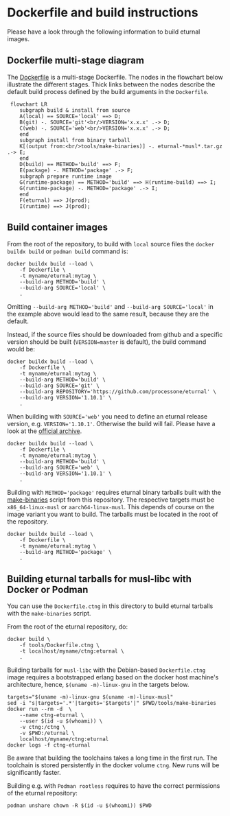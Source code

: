 # Dockerfile and build instructions

Please have a look through the following information to build eturnal images.

## Dockerfile multi-stage diagram

The [Dockerfile](../Dockerfile) is a multi-stage Dockerfile. The nodes in the
flowchart below illustrate the different stages. Thick links between the nodes
describe the default build process defined by the build arguments in the
`Dockerfile`.

```mermaid
 flowchart LR
    subgraph build & install from source
    A(local) == SOURCE='local' ==> D;
    B(git) -. SOURCE='git'<br/>VERSION='x.x.x' .-> D;
    C(web) -. SOURCE='web'<br/>VERSION='x.x.x' .-> D;
    end
    subgraph install from binary tarball
    K[(output from:<br/>tools/make-binaries)] -. eturnal-*musl*.tar.gz .-> E;
    end
    D(build) == METHOD='build' ==> F;
    E(package) -. METHOD='package' .-> F;
    subgraph prepare runtime image
    G(runtime-package) == METHOD='build' ==> H(runtime-build) ==> I;
    G(runtime-package) -. METHOD='package' .-> I;
    end
    F(eturnal) ==> J(prod);
    I(runtime) ==> J(prod);
```

## Build container images

From the root of the repository, to build with `local` source files the
`docker buildx build` or `podman build` command is:

```shell
docker buildx build --load \
    -f Dockerfile \
    -t myname/eturnal:mytag \
    --build-arg METHOD='build' \
    --build-arg SOURCE='local' \
    .
```

Omitting `--build-arg METHOD='build'` and `--build-arg SOURCE='local'` in the
example above would lead to the same result, because they are the default.

Instead, if the source files should be downloaded from github and a specific
version should be built (`VERSION=master` is default), the build command would
be:

```shell
docker buildx build --load \
    -f Dockerfile \
    -t myname/eturnal:mytag \
    --build-arg METHOD='build' \
    --build-arg SOURCE='git' \
    --build-arg REPOSITORY='https://github.com/processone/eturnal' \
    --build-arg VERSION='1.10.1' \
    .
```

When building with `SOURCE='web'` you need to define an eturnal release version,
e.g. `VERSION='1.10.1'`. Otherwise the build will fail. Please have a look at
the [official archive](https://eturnal.net/download/).

```shell
docker buildx build --load \
    -f Dockerfile \
    -t myname/eturnal:mytag \
    --build-arg METHOD='build' \
    --build-arg SOURCE='web' \
    --build-arg VERSION='1.10.1' \
    .
```

Building with `METHOD='package'` requires eturnal binary tarballs built with the
[make-binaries](../tools/make-binaries) script from this repository. The
respective targets must be `x86_64-linux-musl` or `aarch64-linux-musl`. This
depends of course on the image variant you want to build. The tarballs must be
located in the root of the repository.

```shell
docker buildx build --load \
    -f Dockerfile \
    -t myname/eturnal:mytag \
    --build-arg METHOD='package' \
    .
```

## Building eturnal tarballs for musl-libc with Docker or Podman

You can use the `Dockerfile.ctng` in this directory to build eturnal tarballs
with the `make-binaries` script.

From the root of the eturnal repository, do:

```shell
docker build \
    -f tools/Dockerfile.ctng \
    -t localhost/myname/ctng:eturnal \
    .
```

Building tarballs for `musl-libc` with the Debian-based `Dockerfile.ctng` image
requires a bootstrapped erlang based on the docker host machine's architecture,
hence, `$(uname -m)-linux-gnu` in the targets below.

```shell
targets="$(uname -m)-linux-gnu $(uname -m)-linux-musl"
sed -i "s|targets='.*'|targets='$targets'|" $PWD/tools/make-binaries
docker run --rm -d  \
    --name ctng-eturnal \
    --user $(id -u $(whoami)) \
    -v ctng:/ctng \
    -v $PWD:/eturnal \
    localhost/myname/ctng:eturnal
docker logs -f ctng-eturnal
```

Be aware that building the toolchains takes a long time in the first run. The
toolchain is stored persistently in the docker volume `ctng`. New runs will be
significantly faster.

Building e.g. with `Podman rootless` requires to have the correct permissions of
the eturnal repository:

    podman unshare chown -R $(id -u $(whoami)) $PWD
